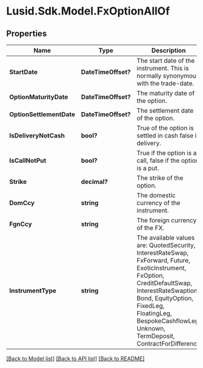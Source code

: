
# Lusid.Sdk.Model.FxOptionAllOf

## Properties

Name | Type | Description | Notes
------------ | ------------- | ------------- | -------------
**StartDate** | **DateTimeOffset?** | The start date of the instrument. This is normally synonymous with the trade-date. | 
**OptionMaturityDate** | **DateTimeOffset?** | The maturity date of the option. | 
**OptionSettlementDate** | **DateTimeOffset?** | The settlement date of the option. | 
**IsDeliveryNotCash** | **bool?** | True of the option is settled in cash false if delivery. | 
**IsCallNotPut** | **bool?** | True if the option is a call, false if the option is a put. | 
**Strike** | **decimal?** | The strike of the option. | 
**DomCcy** | **string** | The domestic currency of the instrument. | 
**FgnCcy** | **string** | The foreign currency of the FX. | 
**InstrumentType** | **string** | The available values are: QuotedSecurity, InterestRateSwap, FxForward, Future, ExoticInstrument, FxOption, CreditDefaultSwap, InterestRateSwaption, Bond, EquityOption, FixedLeg, FloatingLeg, BespokeCashflowLeg, Unknown, TermDeposit, ContractForDifference | 

[[Back to Model list]](../README.md#documentation-for-models)
[[Back to API list]](../README.md#documentation-for-api-endpoints)
[[Back to README]](../README.md)

